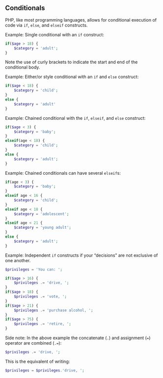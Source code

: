 ## Conditionals
PHP, like most programming languages, allows for conditional execution of code via `if`, `else`, and `elseif` constructs.

Example: Single conditional with an `if` construct:
```php
if($age > 18) {
    $category = 'adult';
}
```

Note the use of curly brackets to indicate the start and end of the conditional body.

Example: Either/or style conditional with an `if` and `else` construct:
```php
if($age < 18) {
    $category = 'child';
}
else {
    $category = 'adult'
}
```

Example: Chained conditional with the `if`, `elseif`, and `else` construct:
```php
if($age < 3) {
    $category = 'baby';
}
elseif(age < 18) {
    $category = 'child';
}
else {
    $category = 'adult';
}
```

Example: Chained conditionals can have several `elseif`s:
```php
if(age < 3) {
    $category = 'baby';
}
elseif age < 16 {
    $category = 'child';
}
elseif age < 18 {
    $category = 'adolescent';
}
elseif age < 21 {
    $category = 'young adult';
}
else {
    $category = 'adult';
}
```

Example: Independent `if` constructs if your &ldquo;decisions&rdquo; are not exclusive of one another.

```php
$privileges = 'You can: ';

if($age > 16) {
    $privileges .= 'drive, ';
}
if($age > 18) {
    $privileges .= 'vote, ';
}
if($age > 21) {
    $privileges .= 'purchase alcohol, ';
}
if($age > 75) {
    $privileges .= 'retire, ';
}
```

Side note: In the above example the concatenate (`.`) and assignment (`=`) operator are combined (`.=`):

```php
$privileges .= 'drive, ';
```

This is the equivalent of writing:

```php
$privileges = $privileges.'drive, ';
```

